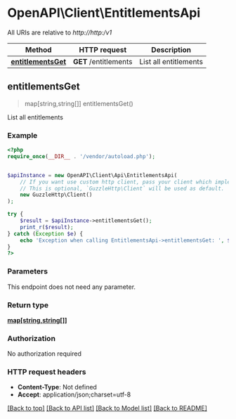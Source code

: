 # OpenAPI\Client\EntitlementsApi

All URIs are relative to *http://http:/v1*

Method | HTTP request | Description
------------- | ------------- | -------------
[**entitlementsGet**](EntitlementsApi.md#entitlementsGet) | **GET** /entitlements | List all entitlements



## entitlementsGet

> map[string,string[]] entitlementsGet()

List all entitlements

### Example

```php
<?php
require_once(__DIR__ . '/vendor/autoload.php');


$apiInstance = new OpenAPI\Client\Api\EntitlementsApi(
    // If you want use custom http client, pass your client which implements `GuzzleHttp\ClientInterface`.
    // This is optional, `GuzzleHttp\Client` will be used as default.
    new GuzzleHttp\Client()
);

try {
    $result = $apiInstance->entitlementsGet();
    print_r($result);
} catch (Exception $e) {
    echo 'Exception when calling EntitlementsApi->entitlementsGet: ', $e->getMessage(), PHP_EOL;
}
?>
```

### Parameters

This endpoint does not need any parameter.

### Return type

[**map[string,string[]]**](../Model/array.md)

### Authorization

No authorization required

### HTTP request headers

- **Content-Type**: Not defined
- **Accept**: application/json;charset=utf-8

[[Back to top]](#) [[Back to API list]](../../README.md#documentation-for-api-endpoints)
[[Back to Model list]](../../README.md#documentation-for-models)
[[Back to README]](../../README.md)

